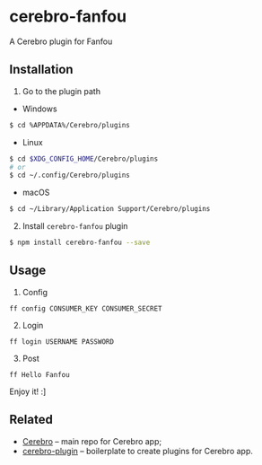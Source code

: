 # cerebro-fanfou

A Cerebro plugin for Fanfou

## Installation

1. Go to the plugin path

  - Windows

```bash
$ cd %APPDATA%/Cerebro/plugins
```

  - Linux

```bash
$ cd $XDG_CONFIG_HOME/Cerebro/plugins
# or
$ cd ~/.config/Cerebro/plugins
```

  - macOS

```bash
$ cd ~/Library/Application Support/Cerebro/plugins
```

2. Install `cerebro-fanfou` plugin

```bash
$ npm install cerebro-fanfou --save
```

## Usage

1. Config

```
ff config CONSUMER_KEY CONSUMER_SECRET
```

2. Login

```
ff login USERNAME PASSWORD
```

3. Post

```
ff Hello Fanfou
```

Enjoy it! :]

## Related

* [Cerebro](http://github.com/KELiON/cerebro) – main repo for Cerebro app;
* [cerebro-plugin](https://github.com/KELiON/cerebro-plugin) – boilerplate to create plugins for Cerebro app.
